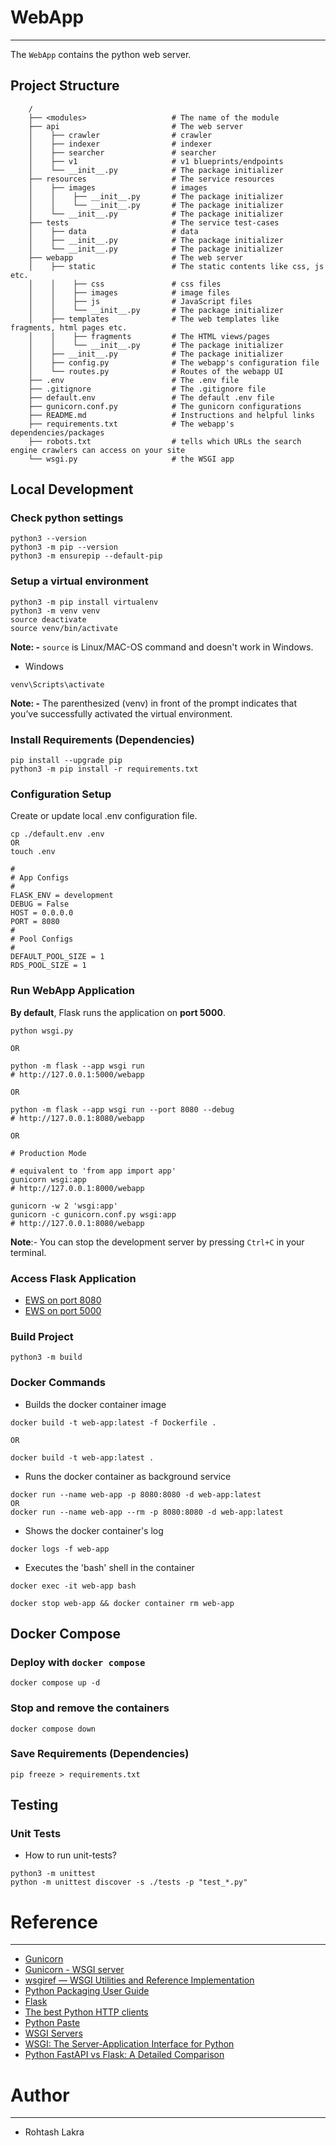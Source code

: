 # WebApp

---

The ```WebApp``` contains the python web server.


## Project Structure

```
    /
    ├── <modules>                   # The name of the module
    ├── api                         # The web server
    │    ├── crawler                # crawler
    │    ├── indexer                # indexer
    │    ├── searcher               # searcher
    │    ├── v1                     # v1 blueprints/endpoints
    │    └── __init__.py            # The package initializer
    ├── resources                   # The service resources
    │    ├── images                 # images
    │    │    ├── __init__.py       # The package initializer
    │    │    └── __init__.py       # The package initializer
    │    └── __init__.py            # The package initializer
    ├── tests                       # The service test-cases
    │    ├── data                   # data
    │    ├── __init__.py            # The package initializer
    │    └── __init__.py            # The package initializer
    ├── webapp                      # The web server
    │    ├── static                 # The static contents like css, js etc.
    │    │    ├── css               # css files
    │    │    ├── images            # image files
    │    │    ├── js                # JavaScript files
    │    │    └── __init__.py       # The package initializer
    │    ├── templates              # The web templates like fragments, html pages etc.
    │    │    ├── fragments         # The HTML views/pages
    │    │    └── __init__.py       # The package initializer
    │    ├── __init__.py            # The package initializer
    │    ├── config.py              # The webapp's configuration file
    │    └── routes.py              # Routes of the webapp UI
    ├── .env                        # The .env file
    ├── .gitignore                  # The .gitignore file
    ├── default.env                 # The default .env file
    ├── gunicorn.conf.py            # The gunicorn configurations
    ├── README.md                   # Instructions and helpful links
    ├── requirements.txt            # The webapp's dependencies/packages
    ├── robots.txt                  # tells which URLs the search engine crawlers can access on your site
    └── wsgi.py                     # the WSGI app
```

## Local Development

### Check python settings

```shell
python3 --version
python3 -m pip --version
python3 -m ensurepip --default-pip
```

### Setup a virtual environment

```
python3 -m pip install virtualenv
python3 -m venv venv
source deactivate
source venv/bin/activate
```

**Note: -**
```source``` is Linux/MAC-OS command and doesn't work in Windows.

- Windows

```shell
venv\Scripts\activate
```

**Note: -**
The parenthesized (venv) in front of the prompt indicates that you’ve successfully activated the virtual environment.

### Install Requirements (Dependencies)

```
pip install --upgrade pip
python3 -m pip install -r requirements.txt
```

### Configuration Setup

Create or update local .env configuration file.

```shell
cp ./default.env .env
OR
touch .env

#
# App Configs
#
FLASK_ENV = development
DEBUG = False
HOST = 0.0.0.0
PORT = 8080
#
# Pool Configs
#
DEFAULT_POOL_SIZE = 1
RDS_POOL_SIZE = 1
```

### Run WebApp Application

**By default**, Flask runs the application on **port 5000**.

```shell
python wsgi.py

OR

python -m flask --app wsgi run
# http://127.0.0.1:5000/webapp

OR

python -m flask --app wsgi run --port 8080 --debug
# http://127.0.0.1:8080/webapp

OR

# Production Mode

# equivalent to 'from app import app'
gunicorn wsgi:app
# http://127.0.0.1:8000/webapp

gunicorn -w 2 'wsgi:app'
gunicorn -c gunicorn.conf.py wsgi:app
# http://127.0.0.1:8080/webapp
```

**Note**:- You can stop the development server by pressing ```Ctrl+C``` in your terminal.

### Access Flask Application

- [EWS on port 8080](http://127.0.0.1:8080/posts)
- [EWS on port 5000](http://127.0.0.1:5000/posts)

### Build Project
```shell
python3 -m build
```

### Docker Commands

- Builds the docker container image
```shell
docker build -t web-app:latest -f Dockerfile .

OR

docker build -t web-app:latest .
```

- Runs the docker container as background service
```shell
docker run --name web-app -p 8080:8080 -d web-app:latest
OR
docker run --name web-app --rm -p 8080:8080 -d web-app:latest
```

- Shows the docker container's log
```shell
docker logs -f web-app
```

- Executes the 'bash' shell in the container
```shell
docker exec -it web-app bash
```

```shell
docker stop web-app && docker container rm web-app
```

## Docker Compose

### Deploy with ```docker compose```
```shell
docker compose up -d
```

### Stop and remove the containers
```shell
docker compose down
```

### Save Requirements (Dependencies)
```shell
pip freeze > requirements.txt
```

## Testing

### Unit Tests

- How to run unit-tests?

```shell
python3 -m unittest
python -m unittest discover -s ./tests -p "test_*.py"
```


# Reference

---

- [Gunicorn](https://flask.palletsprojects.com/en/3.0.x/deploying/gunicorn/)
- [Gunicorn - WSGI server](https://docs.gunicorn.org/en/latest/index.html)
- [wsgiref — WSGI Utilities and Reference Implementation](https://docs.python.org/3/library/wsgiref.html)
- [Python Packaging User Guide](https://packaging.python.org/en/latest/)
- [Flask](https://flask.palletsprojects.com/en/3.0.x/)
- [The best Python HTTP clients](https://www.scrapingbee.com/blog/best-python-http-clients/)
- [Python Paste](https://pythonpaste.readthedocs.io/en/latest/index.html)
- [WSGI Servers](https://www.fullstackpython.com/wsgi-servers.html)
- [WSGI: The Server-Application Interface for Python](https://www.toptal.com/python/pythons-wsgi-server-application-interface)
- [Python FastAPI vs Flask: A Detailed Comparison](https://www.turing.com/kb/fastapi-vs-flask-a-detailed-comparison)



# Author

---

- Rohtash Lakra
